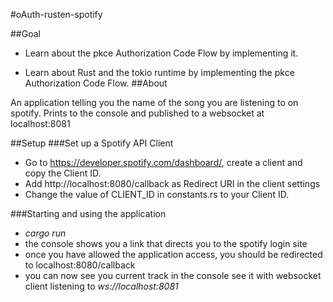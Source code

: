 #oAuth-rusten-spotify

##Goal
* Learn about the pkce Authorization Code Flow by implementing it.

* Learn about Rust and the tokio runtime by implementing the pkce Authorization Code Flow.
##About

An application telling you the name of the song you are listening to on spotify.
Prints to the console and published to a websocket at localhost:8081

##Setup
###Set up a Spotify API Client
* Go to https://developer.spotify.com/dashboard/, create a client and copy the Client ID.
* Add http://localhost:8080/callback as Redirect URI in the client settings
* Change the value of CLIENT_ID in constants.rs to your Client ID.

###Starting and using the application
* *cargo run*
* the console shows you a link that directs you to the spotify login site
* once you have allowed the application access, you should be redirected to localhost:8080/callback
* you can now see you current track in the console see it with websocket client listening to *ws://localhost:8081*

